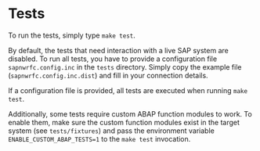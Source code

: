 # Tests

To run the tests, simply type `make test`.

By default, the tests that need interaction with a live SAP system are disabled.
To run all tests, you have to provide a configuration file `sapnwrfc.config.inc` in the `tests` directory.
Simply copy the example file (`sapnwrfc.config.inc.dist`) and fill in your connection details.

If a configuration file is provided, all tests are executed when running `make test`.

Additionally, some tests require custom ABAP function modules to work.
To enable them, make sure the custom function modules exist in the target system (see `tests/fixtures`) and pass the environment variable `ENABLE_CUSTOM_ABAP_TESTS=1` to the `make test` invocation.